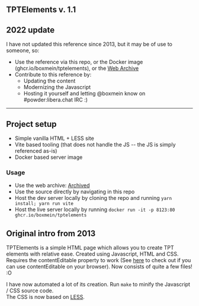 ## TPTElements v. 1.1

## 2022 update

[Archived]: https://web.archive.org/web/20201023090302/https://www.boxmein.net/tpt/tptelements/reference/lua-reference.html#tree

I have not updated this reference since 2013, but it may be of use to someone, so:

* Use the reference via this repo, or the Docker image (ghcr.io/boxmein/tptelements), or the [Web Archive][Archived]
* Contribute to this reference by:
  * Updating the content 
  * Modernizing the Javascript 
  * Hosting it yourself and letting @boxmein know on #powder:libera.chat IRC :) 

---

## Project setup

* Simple vanilla HTML + LESS site
* Vite based tooling (that does not handle the JS -- the JS is simply referenced as-is)
* Docker based server image

### Usage 

* Use the web archive: [Archived][Archived]
* Use the source directly by navigating in this repo
* Host the dev server locally by cloning the repo and running `yarn install; yarn run vite`
* Host the live server locally by running `docker run -it -p 8123:80 ghcr.io/boxmein/tptelements`

## Original intro from 2013 

TPTElements is a simple HTML page which allows you to create TPT elements with relative ease.
Created using Javascript, HTML and CSS. Requires the contentEditable property to work (See [here](http://caniuse.com/#feat=contenteditable) to check out if you can use contentEditable on your browser). Now consists of quite a few files! :O

I have now automated a lot of its creation. Run `make` to minify the Javascript / CSS source code.  
The CSS is now based on [LESS](http://lesscss.org). 
